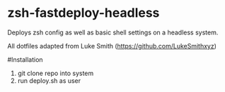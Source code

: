 # zsh-fastdeploy-headless

Deploys zsh config as well as basic shell settings on a headless system.

All dotfiles adapted from Luke Smith (https://github.com/LukeSmithxyz)

#Installation
1. git clone repo into system
2. run deploy.sh as user
